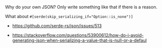 Why do your own JSON?
Only write something like that if there is a reason.

What about `#[serde(skip_serializing_if="Option::is_none")]`

* https://github.com/serde-rs/json/issues/513

* https://stackoverflow.com/questions/53900612/how-do-i-avoid-generating-json-when-serializing-a-value-that-is-null-or-a-defaul
